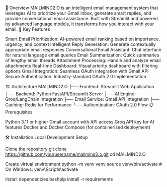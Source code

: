 🚀 Overview
MAILMIND2.O is an intelligent email management system that leverages AI to prioritize your Gmail inbox, generate smart replies, and provide conversational email assistance. Built with Streamlit and powered by advanced language models, it transforms how you interact with your email.
🎯 Key Features

Smart Email Prioritization: AI-powered email ranking based on importance, urgency, and context
Intelligent Reply Generation: Generate contextually appropriate email responses
Conversational Email Assistant: Chat interface for natural language email queries
Email Summarization: Quick summaries of lengthy email threads
Attachment Processing: Handle and analyze email attachments
Real-time Dashboard: Visual priority dashboard with filtering options
Gmail Integration: Seamless OAuth integration with Gmail API
Secure Authentication: Industry-standard OAuth 2.0 implementation

🏗️ Architecture
MAILMIND2.O
├── Frontend: Streamlit Web Application
├── Backend: Python FastAPI/Streamlit Server
├── AI Engine: Groq/LangChain Integration
├── Email Service: Gmail API Integration
├── Caching: Redis for Performance
└── Authentication: OAuth 2.0 Flow
📋 Prerequisites

Python 3.11 or higher
Gmail account with API access
Groq API key for AI features
Docker and Docker Compose (for containerized deployment)

🛠️ Installation
Local Development Setup

Clone the repository
git clone https://github.com/yourusername/mailmind2.o.git
cd MAILMIND2.O

Create virtual environment
python -m venv venv
source venv/bin/activate  # On Windows: venv\Scripts\activate

Install dependencies
bashpip install -r requirements

